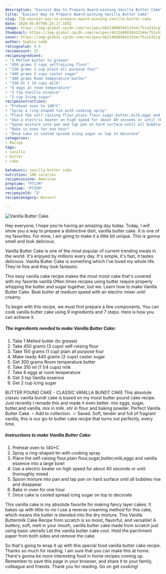 ```yaml
---
description: "Easiest Way to Prepare Award-winning Vanilla Butter Cake"
title: "Easiest Way to Prepare Award-winning Vanilla Butter Cake"
slug: 716-easiest-way-to-prepare-award-winning-vanilla-butter-cake
date: 2020-05-07T06:24:27.558Z
image: https://img-global.cpcdn.com/recipes/4621489858412544/751x532cq70/vanilla-butter-cake-recipe-main-photo.jpg
thumbnail: https://img-global.cpcdn.com/recipes/4621489858412544/751x532cq70/vanilla-butter-cake-recipe-main-photo.jpg
cover: https://img-global.cpcdn.com/recipes/4621489858412544/751x532cq70/vanilla-butter-cake-recipe-main-photo.jpg
author: Sophia Lamb
ratingvalue: 4.5
reviewcount: 15
recipeingredient:
- "1 Melted butter to grease"
- "450 grams 3 cups selfraising flour"
- "150 grams 1 cup plain all purpose four"
- "440 grams 2 cups caster sugar"
- "300 grams Room temperature butter"
- "310 ml 1 14 cups milk"
- "6 eggs at room temperature"
- "3 tsp Vanilla essence"
- "2 cup Icing sugar"
recipeinstructions:
- "Preheat oven to 140*C"
- "Spray a ring-shaped tin with cooking spray"
- "Place the self-raising flour,plain flour,sugar,butter,milk,eggs and vanilla essence into a large bowl"
- "Use a electric beater on high speed for about 40 seconds or until thoroughly mixed"
- "Spoon mixture into pan and tap pan on hard surface until all bubbles rise and disappear"
- "Bake in oven for one hour"
- "Once cake is cooled spread icing sugar on top to decorate"
categories:
- Recipe
tags:
- vanilla
- butter
- cake

katakunci: vanilla butter cake 
nutrition: 180 calories
recipecuisine: American
preptime: "PT17M"
cooktime: "PT35M"
recipeyield: "3"
recipecategory: Dessert

---
```



![Vanilla Butter Cake](https://img-global.cpcdn.com/recipes/4621489858412544/751x532cq70/vanilla-butter-cake-recipe-main-photo.jpg)

Hey everyone, I hope you're having an amazing day today. Today, I will show you a way to prepare a distinctive dish, vanilla butter cake. It is one of my favorites. For mine, I am going to make it a little bit unique. This is gonna smell and look delicious.

Vanilla Butter Cake is one of the most popular of current trending meals in the world. It's enjoyed by millions every day. It's simple, it's fast, it tastes delicious. Vanilla Butter Cake is something which I've loved my whole life. They're fine and they look fantastic.

This easy vanilla cake recipe makes the most moist cake that&#39;s covered with my favorite vanilla Often times recipes using butter require properly whipping the butter and sugar together, but we. Learn how to make Vanilla Butter Cake. Beat butter at medium speed with an electric mixer until creamy.


To begin with this recipe, we must first prepare a few components. You can cook vanilla butter cake using 9 ingredients and 7 steps. Here is how you can achieve it.

<!--inarticleads1-->

##### The ingredients needed to make Vanilla Butter Cake:

1. Take 1 Melted butter (to grease)
1. Take 450 grams (3 cups) self-raising flour
1. Take 150 grams (1 cup) plain all purpose four
1. Make ready 440 grams (2 cups) caster sugar
1. Get 300 grams Room temperature butter
1. Take 310 ml (1 1/4 cups) milk
1. Take 6 eggs at room temperature
1. Get 3 tsp Vanilla essence
1. Get 2 cup Icing sugar


BUTTER POUND CAKE - CLASSIC VANILLA BUNDT CAKE This absolute classic vanilla bundt cake is based on my moist butter pound cake recipe. Just recently I remade this and made it even better. mix eggs, sugar, butter,and vanilla. mix in milk. stir in flour and baking powder. Perfect Vanilla Butter Cake. ⋆ Add to collection. ✓ Saved. Soft, tender and full of fragrant vanilla, this is our go-to butter cake recipe that turns out perfectly, every time. 

<!--inarticleads2-->

##### Instructions to make Vanilla Butter Cake:

1. Preheat oven to 140*C
1. Spray a ring-shaped tin with cooking spray
1. Place the self-raising flour,plain flour,sugar,butter,milk,eggs and vanilla essence into a large bowl
1. Use a electric beater on high speed for about 40 seconds or until thoroughly mixed
1. Spoon mixture into pan and tap pan on hard surface until all bubbles rise and disappear
1. Bake in oven for one hour
1. Once cake is cooled spread icing sugar on top to decorate


This vanilla cake is my absolute favorite for making fancy layer cakes. It bakes up with little-to-no I use a reverse creaming method for this cake, which means the butter is blended into the dry mixture. This Vanilla Buttermilk Cake Recipe from scratch is so moist, flavorful, and versatile! A buttery, soft, melt in your mouth, vanilla butter cake made from scratch just using basic utensils Let the vanilla butter cake cool. Hold the parchment paper from both sides and remove the cake. 

So that's going to wrap it up with this special food vanilla butter cake recipe. Thanks so much for reading. I am sure that you can make this at home. There's gonna be more interesting food in home recipes coming up. Remember to save this page in your browser, and share it to your family, colleague and friends. Thank you for reading. Go on get cooking!
